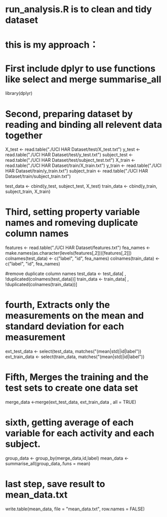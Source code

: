 # run_analysis.R is to clean and tidy dataset
# this is my approach：

# First include dplyr to use functions like select and merge summarise_all
library(dplyr)

# Second, preparing dataset by reading and binding all relevent data together 
X_test <- read.table("./UCI HAR Dataset/test/X_test.txt")
y_test <- read.table("./UCI HAR Dataset/test/y_test.txt")
subject_test <- read.table("./UCI HAR Dataset/test/subject_test.txt")
X_train <- read.table("./UCI HAR Dataset/train/X_train.txt")
y_train <- read.table("./UCI HAR Dataset/train/y_train.txt")
subject_train <- read.table("./UCI HAR Dataset/train/subject_train.txt")

test_data <- cbind(y_test, subject_test, X_test)
train_data <- cbind(y_train, subject_train, X_train)

# Third, setting property variable names and romeving duplicate column names
features <- read.table("./UCI HAR Dataset/features.txt")
fea_names <- make.names(as.character(levels(features[,2]))[features[,2]])
colnames(test_data) <- c("label", "id", fea_names)
colnames(train_data) <- c("label", "id", fea_names)

#remove duplicate column names
test_data <- test_data[ , !duplicated(colnames(test_data))]
train_data <- train_data[ , !duplicated(colnames(train_data))]

# fourth, Extracts only the measurements on the mean and standard deviation for each measurement
ext_test_data <- select(test_data, matches("(mean|std)|id|label"))
ext_train_data <- select(train_data, matches("(mean|std)|id|label"))

# Fifth, Merges the training and the test sets to create one data set
merge_data <-merge(ext_test_data, ext_train_data , all = TRUE)

# sixth, getting average of each variable for each activity and each subject.
group_data <- group_by(merge_data,id,label)
mean_data <- summarise_all(group_data,.funs = mean)

# last step, save result to mean_data.txt
write.table(mean_data, file = "mean_data.txt", row.names = FALSE)
